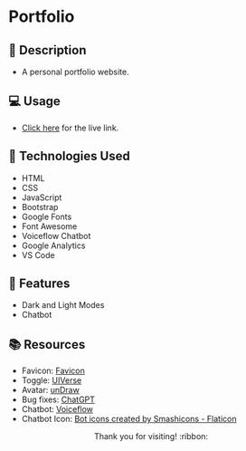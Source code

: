 # Portfolio

## :pencil: Description

- A personal portfolio website.

## :computer: Usage

- [Click here](https://hbarry89.github.io/) for the live link.

## :wrench: Technologies Used

- HTML
- CSS
- JavaScript
- Bootstrap
- Google Fonts
- Font Awesome
- Voiceflow Chatbot
- Google Analytics
- VS Code

## :star2: Features

- Dark and Light Modes
- Chatbot

## :books: Resources

- Favicon: [Favicon](https://favicon.io/)
- Toggle: [UIVerse](https://uiverse.io/nihad-abbasov/smooth-fly-9)
- Avatar: [unDraw](https://undraw.co/)
- Bug fixes: [ChatGPT](https://chat.openai.com/)
- Chatbot: [Voiceflow](https://www.voiceflow.com/)
- Chatbot Icon: <a href="https://www.flaticon.com/free-icons/bot" title="bot icons">Bot icons created by Smashicons - Flaticon</a>

<p align="center">Thank you for visiting! :ribbon:</p>
